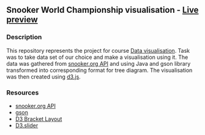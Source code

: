 ## Snooker World Championship visualisation - [Live preview](https://fkulic.github.io/snooker-wc-visualisation/)

### Description
This repository represents the project for course [Data visualisation](https://www.ferit.unios.hr/studies/graduate-study-programme//DRCD2-03/38#anc). Task was to take data set of our choice and make a visualisation using it. The data was gathered from [snooker.org API](http://api.snooker.org/) and using Java and gson library transformed into corresponding format for tree diagram. The visualisation was then created using [d3.js](https://d3js.org/).

### Resources
* [snooker.org API](http://api.snooker.org/)
* [gson](https://github.com/google/gson)
* [D3 Bracket Layout](http://bl.ocks.org/jdarling/2503502)
* [D3.slider](http://sujeetsr.github.io/d3.slider/)
